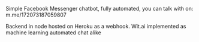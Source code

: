 Simple Facebook Messenger chatbot, fully automated, you can talk with on: m.me/172073187059807

Backend in node hosted on Heroku as a webhook.
Wit.ai implemented as machine learning automated chat alike
